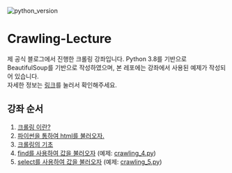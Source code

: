 ![python_version](https://img.shields.io/badge/python-3.8.6-3776AB?style=flat&logo=python&logoColor=ffffff)
# Crawling-Lecture
제 공식 블로그에서 진행한 크롤링 강좌입니다. Python 3.8를 기반으로 BeautifulSoup를 기반으로 작성하였으며, 본 레포에는 강좌에서 사용된 예제가 작성되어 있습니다. <br>
자세한 정보는 [링크](https://coding-y.tistory.com/category/%EA%B0%9C%EB%B0%9C%20%EA%B0%95%EC%A2%8C/%ED%81%AC%EB%A1%A4%EB%A7%81%20%EA%B0%95%EC%A2%8C)를 눌러서 확인해주세요.

## 강좌 순서
1. [크롤링 이란?](https://coding-y.tistory.com/33)
2. [파이썬을 통하여 html를 불러오자.](https://coding-y.tistory.com/34)
3. [크롤링의 기초](https://coding-y.tistory.com/35)
4. [find를 사용하여 값을 불러오자](https://coding-y.tistory.com/43) (예제: [crawling_4.py](crawling_4.py))
5. [select를 사용하여 값을 불러오자](https://coding-y.tistory.com/44) (예제: [crawling_5.py](crawling_5.py))

